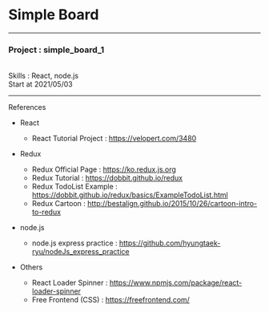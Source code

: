 # Simple Board

---
<h3>Project : simple_board_1</h3>
<br/>
Skills : React, node.js
<br/>
Start at 2021/05/03

---

References 
- React
    - React Tutorial Project : https://velopert.com/3480
- Redux
    - Redux Official Page : https://ko.redux.js.org
    - Redux Tutorial : https://dobbit.github.io/redux
    - Redux TodoList Example : https://dobbit.github.io/redux/basics/ExampleTodoList.html
    - Redux Cartoon : http://bestalign.github.io/2015/10/26/cartoon-intro-to-redux
- node.js
    - node.js express practice : https://github.com/hyungtaek-ryu/nodeJs_express_practice

- Others
    - React Loader Spinner : https://www.npmjs.com/package/react-loader-spinner
    - Free Frontend (CSS) : https://freefrontend.com/